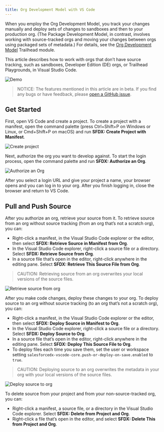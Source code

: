 ```yaml
---
title: Org Development Model with VS Code
---
```


When you employ the Org Development Model, you track your changes manually and deploy sets of changes to sandboxes and then to your production org. (The Package Development Model, in contrast, involves working with source-tracked orgs and moving your changes between orgs using packaged sets of metadata.) For details, see the [Org Development Model](https://trailhead.salesforce.com/content/learn/modules/org-development-model) Trailhead module.

This article describes how to work with orgs that don’t have source tracking, such as sandboxes, Developer Edition (DE) orgs, or Trailhead Playgrounds, in Visual Studio Code.

![Demo](/images/changeset-demo.gif)

> NOTICE: The features mentioned in this article are in beta. If you find any bugs or have feedback, please [open a GitHub issue](../bugs-and-feedback).

## Get Started

First, open VS Code and create a project. To create a project with a manifest, open the command palette (press Ctrl+Shift+P on Windows or Linux, or Cmd+Shift+P on macOS) and run **SFDX: Create Project with Manifest**.

![Create project](/images/create-project-with-manifest.png)

Next, authorize the org you want to develop against. To start the login process, open the command palette and run **SFDX: Authorize an Org**.

![Authorize an Org](/images/authorize-org-command.png)

After you select a login URL and give your project a name, your browser opens and you can log in to your org. After you finish logging in, close the browser and return to VS Code.

## Pull and Push Source

After you authorize an org, retrieve your source from it. To retrieve source from an org without source tracking (from an org that’s not a scratch org), you can:
- Right-click a manifest, in the Visual Studio Code explorer or the editor, then select **SFDX: Retrieve Source in Manifest from Org**.
- In the Visual Studio Code explorer, right-click a source file or a directory. Select **SFDX: Retrieve Source from Org**.
- In a source file that’s open in the editor, right-click anywhere in the editing pane. Select **SFDX: Retrieve This Source File from Org**.

> CAUTION: Retrieving source from an org overwrites your local versions of the source files.

![Retrieve source from org](/images/retrieve-source-from-org.png)

After you make code changes, deploy these changes to your org. To deploy source to an org without source tracking (to an org that’s not a scratch org), you can:
- Right-click a manifest, in the Visual Studio Code explorer or the editor, then select **SFDX: Deploy Source in Manifest to Org**.
- In the Visual Studio Code explorer, right-click a source file or a directory. Select **SFDX: Deploy Source to Org**.
- In a source file that’s open in the editor, right-click anywhere in the editing pane. Select **SFDX: Deploy This Source File to Org**.
- To deploy files each time you save them, set the user or workspace setting `salesforcedx-vscode-core.push-or-deploy-on-save.enabled` to `true`.

> CAUTION: Deploying source to an org overwrites the metadata in your org with your local versions of the source files.

![Deploy source to org](/images/deploy-source-to-org.png)

To delete source from your project and from your non-source-tracked org, you can:
- Right-click a manifest, a source file, or a directory in the Visual Studio Code explorer. Select **SFDX: Delete from Project and Org**.
- Right-click a file that’s open in the editor, and select **SFDX: Delete This from Project and Org**.